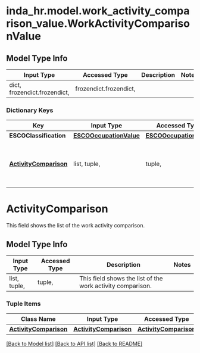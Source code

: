 # inda_hr.model.work_activity_comparison_value.WorkActivityComparisonValue

## Model Type Info
Input Type | Accessed Type | Description | Notes
------------ | ------------- | ------------- | -------------
dict, frozendict.frozendict,  | frozendict.frozendict,  |  | 

### Dictionary Keys
Key | Input Type | Accessed Type | Description | Notes
------------ | ------------- | ------------- | ------------- | -------------
**ESCOClassification** | [**ESCOOccupationValue**](ESCOOccupationValue.md) | [**ESCOOccupationValue**](ESCOOccupationValue.md) |  | [optional] 
**[ActivityComparison](#ActivityComparison)** | list, tuple,  | tuple,  | This field shows the list of the work activity comparison. | [optional] 

# ActivityComparison

This field shows the list of the work activity comparison.

## Model Type Info
Input Type | Accessed Type | Description | Notes
------------ | ------------- | ------------- | -------------
list, tuple,  | tuple,  | This field shows the list of the work activity comparison. | 

### Tuple Items
Class Name | Input Type | Accessed Type | Description | Notes
------------- | ------------- | ------------- | ------------- | -------------
[**ActivityComparison**](ActivityComparison.md) | [**ActivityComparison**](ActivityComparison.md) | [**ActivityComparison**](ActivityComparison.md) |  | 

[[Back to Model list]](../../README.md#documentation-for-models) [[Back to API list]](../../README.md#documentation-for-api-endpoints) [[Back to README]](../../README.md)

